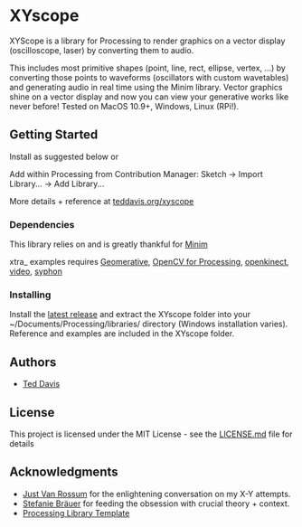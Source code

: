 # XYscope

XYScope is a library for Processing to render graphics on a vector display (oscilloscope, laser) by converting them to audio.

This includes most primitive shapes (point, line, rect, ellipse, vertex, ...) by converting those points to waveforms (oscillators with custom wavetables) and generating audio in real time using the Minim library. Vector graphics shine on a vector display and now you can view your generative works like never before! Tested on MacOS 10.9+, Windows, Linux (RPi!).

## Getting Started

Install as suggested below or 

Add within Processing from Contribution Manager: 
Sketch -> Import Library... -> Add Library...

More details + reference at [teddavis.org/xyscope](http://www.teddavis.org/xyscope)

### Dependencies

This library relies on and is greatly thankful for [Minim](https://github.com/ddf/Minim)

xtra_ examples requires [Geomerative](https://github.com/rikrd/geomerative), [OpenCV for Processing](https://github.com/atduskgreg/opencv-processing), [openkinect](https://github.com/shiffman/OpenKinect-for-Processing), [video](https://github.com/processing/processing-video), [syphon](https://github.com/Syphon/Processing)


### Installing

Install the [latest release](https://github.com/ffd8/xyscope/releases) and extract the XYscope folder into your ~/Documents/Processing/libraries/ directory (Windows installation varies). Reference and examples are included in the XYscope folder.

## Authors

* [Ted Davis](http://teddavis.org)

## License

This project is licensed under the MIT License - see the [LICENSE.md](LICENSE.md) file for details

## Acknowledgments

* [Just Van Rossum](http://dailydrawbot.tumblr.com) for the enlightening conversation on my X-Y attempts.
* [Stefanie Bräuer](https://medienwissenschaft.philhist.unibas.ch/de/personen/stefanie-braeuer/) for feeding the obsession with crucial theory + context.
* [Processing Library Template](https://github.com/processing/processing-library-template)
